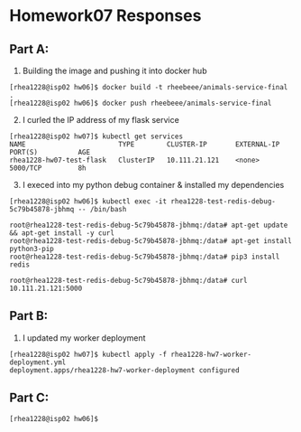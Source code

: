 # Homework07 Responses

## **Part A:**
1. Building the image and pushing it into docker hub
```
[rhea1228@isp02 hw06]$ docker build -t rheebeee/animals-service-final .
[rhea1228@isp02 hw06]$ docker push rheebeee/animals-service-final
```

2. I curled the IP address of my flask service 
```
[rhea1228@isp02 hw07]$ kubectl get services
NAME                       TYPE        CLUSTER-IP       EXTERNAL-IP   PORT(S)          AGE
rhea1228-hw07-test-flask   ClusterIP   10.111.21.121    <none>        5000/TCP         8h
```

3. I execed into my python debug container & installed my dependencies
```
[rhea1228@isp02 hw06]$ kubectl exec -it rhea1228-test-redis-debug-5c79b45878-jbhmq -- /bin/bash

root@rhea1228-test-redis-debug-5c79b45878-jbhmq:/data# apt-get update && apt-get install -y curl
root@rhea1228-test-redis-debug-5c79b45878-jbhmq:/data# apt-get install python3-pip
root@rhea1228-test-redis-debug-5c79b45878-jbhmq:/data# pip3 install redis

root@rhea1228-test-redis-debug-5c79b45878-jbhmq:/data# curl 10.111.21.121:5000

```



## **Part B:**
1. I updated my worker deployment
```
[rhea1228@isp02 hw07]$ kubectl apply -f rhea1228-hw7-worker-deployment.yml
deployment.apps/rhea1228-hw7-worker-deployment configured
```


## **Part C:**
```
[rhea1228@isp02 hw06]$ 
```
